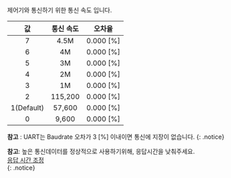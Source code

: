 제어기와 통신하기 위한 통신 속도 입니다.

| 값     | 통신 속도     | 오차율     |
| :------------: | :------------: | :------------: |
|7|4.5M|0.000 [%]|
|6|4M|0.000 [%]|
|5|3M|0.000 [%]|
|4|2M|0.000 [%]|
|3|1M|0.000 [%]|
|2|115,200| 0.000 [%]|
|1(Default)|57,600| 0.000 [%]|
|0|9,600| 0.000 [%]|

**참고** : UART는 Baudrate 오차가 3 [%] 이내이면 통신에 지장이 없습니다.
{: .notice}

**참고**: 높은 통신데이터를 정상적으로 사용하기위해, 응답시간을 낮춰주세요.  
[응답 시간 조정](/docs/kr/software/dynamixel/dynamixel_wizard2/#포트-응답-속도-설정)  
{: .notice}
